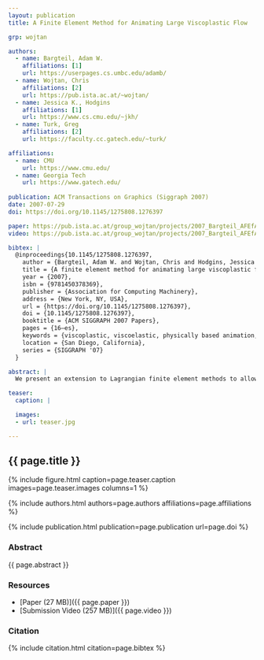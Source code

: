 ```yaml
---
layout: publication
title: A Finite Element Method for Animating Large Viscoplastic Flow

grp: wojtan

authors:
  - name: Bargteil, Adam W.
    affiliations: [1]
    url: https://userpages.cs.umbc.edu/adamb/
  - name: Wojtan, Chris
    affiliations: [2]
    url: https://pub.ista.ac.at/~wojtan/
  - name: Jessica K., Hodgins
    affiliations: [1]
    url: https://www.cs.cmu.edu/~jkh/
  - name: Turk, Greg
    affiliations: [2]
    url: https://faculty.cc.gatech.edu/~turk/

affiliations: 
  - name: CMU
    url: https://www.cmu.edu/
  - name: Georgia Tech
    url: https://www.gatech.edu/
  
publication: ACM Transactions on Graphics (Siggraph 2007)
date: 2007-07-29
doi: https://doi.org/10.1145/1275808.1276397

paper: https://pub.ista.ac.at/group_wojtan/projects/2007_Bargteil_AFEfALVF/Bargteil-2007-AFE.pdf
video: https://pub.ista.ac.at/group_wojtan/projects/2007_Bargteil_AFEfALVF/full-720.mov

bibtex: |
  @inproceedings{10.1145/1275808.1276397,
    author = {Bargteil, Adam W. and Wojtan, Chris and Hodgins, Jessica K. and Turk, Greg},
    title = {A finite element method for animating large viscoplastic flow},
    year = {2007},
    isbn = {9781450378369},
    publisher = {Association for Computing Machinery},
    address = {New York, NY, USA},
    url = {https://doi.org/10.1145/1275808.1276397},
    doi = {10.1145/1275808.1276397},
    booktitle = {ACM SIGGRAPH 2007 Papers},
    pages = {16–es},
    keywords = {viscoplastic, viscoelastic, physically based animation, natural phenomena, finite element methods, elastoplastic, deformable models, computational fluid dynamics},
    location = {San Diego, California},
    series = {SIGGRAPH '07}
  }

abstract: |
  We present an extension to Lagrangian finite element methods to allow for large plastic deformations of solid materials. These behaviors are seen in such everyday materials as shampoo, dough, and clay as well as in fantastic gooey and blobby creatures in special effects scenes. To account for plastic deformation, we explicitly update the linear basis functions defined over the finite elements during each simulation step. When these updates cause the basis functions to become ill-conditioned, we remesh the simulation domain to produce a new high-quality finite-element mesh, taking care to preserve the original boundary. We also introduce an enhanced plasticity model that preserves volume and includes creep and work hardening/softening. We demonstrate our approach with simulations of synthetic objects that squish, dent, and flow. To validate our methods, we compare simulation results to videos of real materials.

teaser:
  caption: |

  images:
  - url: teaser.jpg

---
```


## {{ page.title }}

{% include figure.html caption=page.teaser.caption images=page.teaser.images columns=1 %}

{% include authors.html authors=page.authors affiliations=page.affiliations %}

{% include publication.html publication=page.publication url=page.doi %}

### Abstract

{{ page.abstract }}

### Resources

* [Paper (27 MB)]({{ page.paper }})
* [Submission Video (257 MB)]({{ page.video }})


### Citation

{% include citation.html citation=page.bibtex %}